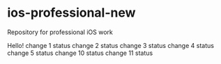 # ios-professional-new
Repository for professional iOS work

Hello!
change 1 status
change 2 status
change 3 status
change 4 status
change 5 status
change 10 status
change 11 status
